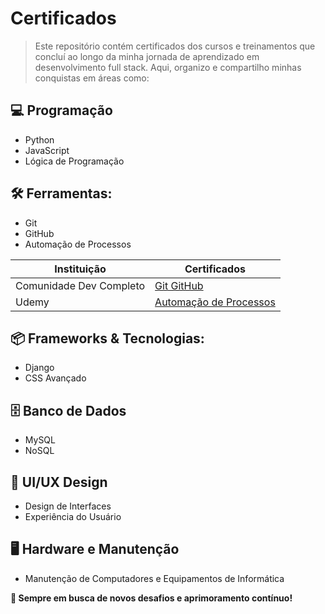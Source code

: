 # Certificados

>Este repositório contém certificados dos cursos e treinamentos que concluí ao longo da minha jornada de aprendizado em desenvolvimento full stack. Aqui, organizo e compartilho minhas conquistas em áreas como:


## 💻 Programação

- Python
- JavaScript
- Lógica de Programação

## 🛠️ Ferramentas: 

- Git
- GitHub
- Automação de Processos

 | Instituição | Certificados |
 |--------|--------------|
 | Comunidade Dev Completo | [Git GitHub](https://raw.githubusercontent.com/N3TO0/Certificados/refs/heads/main/Ferramentas/Git_GitHub-Comunidade-Dev-Completo.jfif) | 
 | Udemy | [Automação de Processos](link2) | 

## 📦 Frameworks & Tecnologias: 

- Django 
- CSS Avançado

## 🗄️ Banco de Dados  
- MySQL  
- NoSQL  

## 🎨 UI/UX Design  
- Design de Interfaces  
- Experiência do Usuário

## 🖥️ Hardware e Manutenção  
- Manutenção de Computadores e Equipamentos de Informática

**🚀 Sempre em busca de novos desafios e aprimoramento contínuo!**

